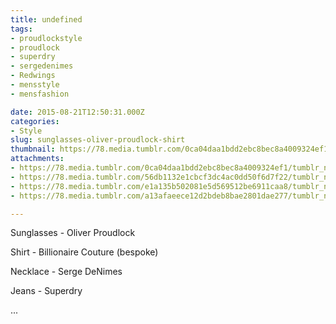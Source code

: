 ```yaml
---
title: undefined
tags:
- proudlockstyle
- proudlock
- superdry
- sergedenimes
- Redwings
- mensstyle
- mensfashion

date: 2015-08-21T12:50:31.000Z
categories:
- Style
slug: sunglasses-oliver-proudlock-shirt
thumbnail: https://78.media.tumblr.com/0ca04daa1bdd2ebc8bec8a4009324ef1/tumblr_ntfnjx8c091rhrm24o1_1280.jpg
attachments:
- https://78.media.tumblr.com/0ca04daa1bdd2ebc8bec8a4009324ef1/tumblr_ntfnjx8c091rhrm24o1_1280.jpg
- https://78.media.tumblr.com/56db1132e1cbcf3dc4ac0dd50f6d7f22/tumblr_ntfnjx8c091rhrm24o2_1280.jpg
- https://78.media.tumblr.com/e1a135b502081e5d569512be6911caa8/tumblr_ntfnjx8c091rhrm24o3_1280.jpg
- https://78.media.tumblr.com/a13afaeece12d2bdeb8bae2801dae277/tumblr_ntfnjx8c091rhrm24o4_1280.jpg

---
```


Sunglasses - Oliver Proudlock 

  Shirt - Billionaire Couture (bespoke) 

  Necklace - Serge DeNimes 

  Jeans - Superdry 

 ...
